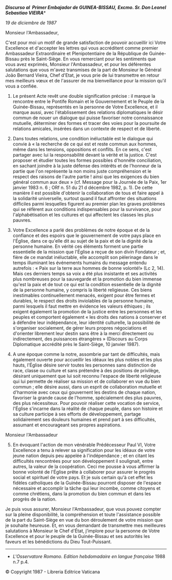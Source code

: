 ***Discurso al  Primer Embajador de GUINEA-BISSAU,*** ***Excmo. Sr. Don Leonel Sebastiao VIEIRA****

*19 de diciembre de 1987*

Monsieur l'Ambassadeur,

C'est pour moi un motif de grande satisfaction de pouvoir accueillir ici Votre Excellence et d'accepter les lettres qui vous accréditent comme premier Ambassadeur Extraordinaire et Plenipotentiaire de la République de Guinée-Bissau près le Saint-Siège. En vous remerciant pour les sentiments que vous avez exprimés, Monsieur l'Ambassadeur, et pour les déférentes salutations que vous m'avez transmises de la part de Monsieur le Général João Bernard Vieira, Chef d'Etat, je vous prie de lui transmettre en retour mes meilleurs vœux et de l'assurer de ma bienveillance pour la mission qu'il vous a confiée.

1. Le présent Acte revêt une double signification précise : il marque la rencontre entre le Pontife Romain et le Gouvernement et le Peuple de la Guinée-Bissau, représentés en la personne de Votre Excellence, et il marque aussi, avec l'établissement des relations diplomatiques le désir commun de nouer un dialogue qui puisse favoriser notre connaissance mutuelle, déterminer des formes et tracer des voies pour la poursuite de relations amicales, insérées dans un contexte de respect et de liberté.

2. Dans toutes relations, une condition inéluctable est le dialogue qui convie à « la recherche de ce qui est et reste commun aux hommes, même dans les tensions, oppositions et conflits. En ce sens, c'est partager avec lui la responsabilité devant la vérité et la justice. C'est proposer et étudier toutes les formes possibles d'honnête conciliation, en sachant joindre à la juste défense des intérêts et de l'honneur de la partie que l'on représente la non moins juste compréhension et le respect des raisons de l'autre partie ! ainsi que les exigences du bien général commun aux deux » (cf. Message pour la Journée de la Paix, 1er janvier 1983 n. 6 ; ORf n. 51 du 21 d décembre 1982, p. 1). De cette manière il est possible d'obtenir la collaboration de tous et faire appel à la solidarité universelle, surtout quand il faut affronter des situations difficiles parmi lesquelles figurent au premier plan les graves problèmes qui se réfèrent aux conditions indispensables pour la survivance, pour l'alphabétisation et les cultures et qui affectent les classes les plus pauvres.

3. Votre Excellence a parlé des problèmes de notre époque et de la confiance et des espoirs que le gouvernement de votre pays place en l'Église, dans ce qu'elle dit au sujet de la paix et de la dignité de la personne humaine. En vérité ces éléments forment une partie essentielle de la mission que l'Église a reçue de son divin Fondateur ; et, fière de ce mandat inéluctable, elle accomplit son pèlerinage dans le temps illuminant les événements humains du message entendu autrefois : « Paix sur la terre aux hommes de bonne volonté!» (Lc 2, 14). Mais ces derniers temps sa voix a été plus insistante et ses activités plus nombreuses pour la sauvegarde et la promotion du bien immense qu'est la paix et de tout ce qui est la condition essentielle de la dignité de la personne humaine, y compris la liberté religieuse. Ces biens inestimables continuellement menacés, exigent pour être fermes et durables, le respect des droits inviolables de la personne humaine, parmi lesquels il faut mettre en évidence les valeurs éthiques ; ils exigent également la promotion de la justice entre les personnes et les peuples et comportent également « les droits des nations à conserver et à défendre leur indépendance, leur identité culturelle, la possibilité de s'organiser socialement, de gérer leurs propres négociations et d'orienter librement leur destin sans être à la merci directement ou indirectement, des puissances étrangères » (Discours au Corps Diplomatique accrédité près le Saint-Siège, 10 janvier 1987).

4. A une époque comme la notre, assombrie par tant de difficultés, mais également ouverte pour accueillir les idéaux les plus nobles et les plus hauts, l'Église désire servir toutes les personnes sans distinction de race, classe ou culture et sans prétendre à des positions de privilège, désirant uniquement que lui soit reconnu l'espace de liberté religieuse qui lui permette de réaliser sa mission et de collaborer en vue du bien commun ; elle désire aussi, dans un esprit de collaboration mutuelle et d'harmonie avec ceux qui gouvernent les destins de chaque nation, favoriser la grande cause de l'homme, spécialement des plus pauvres, des plus nécessiteux. Pour pouvoir réaliser cette vocation de service, l'Église s'incarne dans la réalité de chaque peuple, dans son histoire et sa culture participe à ses efforts de développement, partage solidairement ses douleurs humaines et prend part à ses difficultés, assumant et encourageant ses propres aspirations.

Monsieur l'Ambassadeur

5. En évoquant l'action de mon vénérable Prédécesseur Paul VI, Votre Excellence a tenu à relever sa signification pour les idéaux de votre jeune nation depuis peu appelée à l'indépendance ; et en citant les difficultés rencontrées pour son développement il soulignait, entre autres, la valeur de la coopération. Ceci me pousse à vous affirmer la bonne volonté de l'Église prête à collaborer pour assurer le progrès social et spirituel de votre pays. Et je suis certain qu'à cet effet les fidèles catholiques de la Guinée-Bissau pourront disposer de l'espace nécessaire et accomplir la tâche qui leur incombe, comme citoyens et comme chrétiens, dans la promotion du bien commun et dans les progrès de la nation.

Je puis vous assurer, Monsieur l'Ambassadeur, que vous pouvez compter sur la pleine disponibilité, la compréhension et toute l'assistance possible de la part du Saint-Siège en vue du bon déroulement de votre mission que je souhaite heureuse. Et, en vous demandant de transmettre mes meilleures salutations à Monsieur le Chef d'État, j’implore pour la personne de Votre Excellence et pour le peuple de la Guinée-Bissau et ses autorités les faveurs et les bénédictions du Dieu Tout-Puissant.

* * *

* *L'Osservatore Romano. Edition hebdomadaire en langue française* 1988 n.7 p.4.

© Copyright 1987 - Libreria Editrice Vaticana